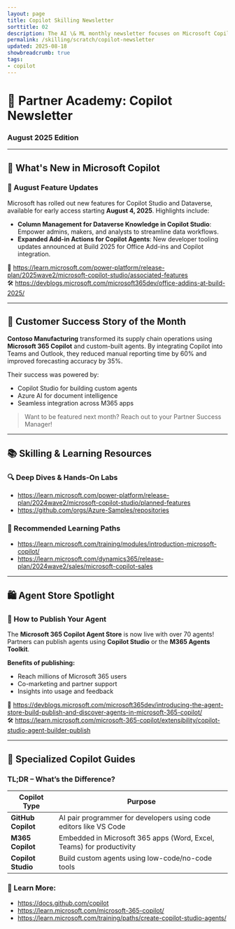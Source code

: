 ```yaml
---
layout: page
title: Copilot Skilling Newsletter
sorttitle: 02
description: The AI \& ML monthly newsletter focuses on Microsoft Copilot products. 
permalink: /skilling/scratch/copilot-newsletter
updated: 2025-08-18
showbreadcrumb: true
tags:
- copilot
---
```


# 🧠 Partner Academy: Copilot Newsletter
### **August 2025 Edition**
 
---
 
## 🚀 What's New in Microsoft Copilot
 
### 🔧 August Feature Updates
Microsoft has rolled out new features for Copilot Studio and Dataverse, available for early access starting **August 4, 2025**. Highlights include:
 
- **Column Management for Dataverse Knowledge in Copilot Studio**: Empower admins, makers, and analysts to streamline data workflows.
- **Expanded Add-in Actions for Copilot Agents**: New developer tooling updates announced at Build 2025 for Office Add-ins and Copilot integration.
 
📘 https://learn.microsoft.com/power-platform/release-plan/2025wave2/microsoft-copilot-studio/associated-features  
🛠 https://devblogs.microsoft.com/microsoft365dev/office-addins-at-build-2025/
 
---
 
## 🌟 Customer Success Story of the Month
 
**Contoso Manufacturing** transformed its supply chain operations using **Microsoft 365 Copilot** and custom-built agents. By integrating Copilot into Teams and Outlook, they reduced manual reporting time by 60% and improved forecasting accuracy by 35%.
 
Their success was powered by:
- Copilot Studio for building custom agents
- Azure AI for document intelligence
- Seamless integration across M365 apps
 
> Want to be featured next month? Reach out to your Partner Success Manager!
 
---
 
## 📚 Skilling & Learning Resources
 
### 🔍 Deep Dives & Hands-On Labs
- https://learn.microsoft.com/power-platform/release-plan/2024wave2/microsoft-copilot-studio/planned-features
- https://github.com/orgs/Azure-Samples/repositories
 
### 🧠 Recommended Learning Paths
- https://learn.microsoft.com/training/modules/introduction-microsoft-copilot/
- https://learn.microsoft.com/dynamics365/release-plan/2024wave2/sales/microsoft-copilot-sales
 
---
 
## 🛍️ Agent Store Spotlight
 
### 📢 How to Publish Your Agent
The **Microsoft 365 Copilot Agent Store** is now live with over 70 agents! Partners can publish agents using **Copilot Studio** or the **M365 Agents Toolkit**.
 
**Benefits of publishing:**
- Reach millions of Microsoft 365 users
- Co-marketing and partner support
- Insights into usage and feedback
 
📘 https://devblogs.microsoft.com/microsoft365dev/introducing-the-agent-store-build-publish-and-discover-agents-in-microsoft-365-copilot/  
🛠 https://learn.microsoft.com/microsoft-365-copilot/extensibility/copilot-studio-agent-builder-publish
 
---
 
## 🧭 Specialized Copilot Guides
 
### TL;DR – What’s the Difference?
 
| Copilot Type        | Purpose                                                                 |
|---------------------|-------------------------------------------------------------------------|
| **GitHub Copilot**  | AI pair programmer for developers using code editors like VS Code       |
| **M365 Copilot**    | Embedded in Microsoft 365 apps (Word, Excel, Teams) for productivity     |
| **Copilot Studio**  | Build custom agents using low-code/no-code tools                        |
 
### 📘 Learn More:
- https://docs.github.com/copilot
- https://learn.microsoft.com/microsoft-365-copilot/
- https://learn.microsoft.com/training/paths/create-copilot-studio-agents/